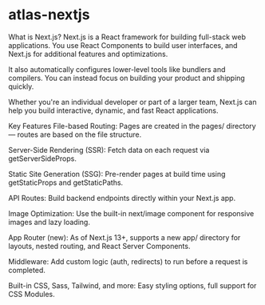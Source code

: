# atlas-nextjs
What is Next.js?
Next.js is a React framework for building full-stack web applications. You use React Components to build user interfaces, and Next.js for additional features and optimizations.

It also automatically configures lower-level tools like bundlers and compilers. You can instead focus on building your product and shipping quickly.

Whether you're an individual developer or part of a larger team, Next.js can help you build interactive, dynamic, and fast React applications.

Key Features
File-based Routing: Pages are created in the pages/ directory — routes are based on the file structure.

Server-Side Rendering (SSR): Fetch data on each request via getServerSideProps.

Static Site Generation (SSG): Pre-render pages at build time using getStaticProps and getStaticPaths.

API Routes: Build backend endpoints directly within your Next.js app.

Image Optimization: Use the built-in next/image component for responsive images and lazy loading.

App Router (new): As of Next.js 13+, supports a new app/ directory for layouts, nested routing, and React Server Components.

Middleware: Add custom logic (auth, redirects) to run before a request is completed.

Built-in CSS, Sass, Tailwind, and more: Easy styling options, full support for CSS Modules.
